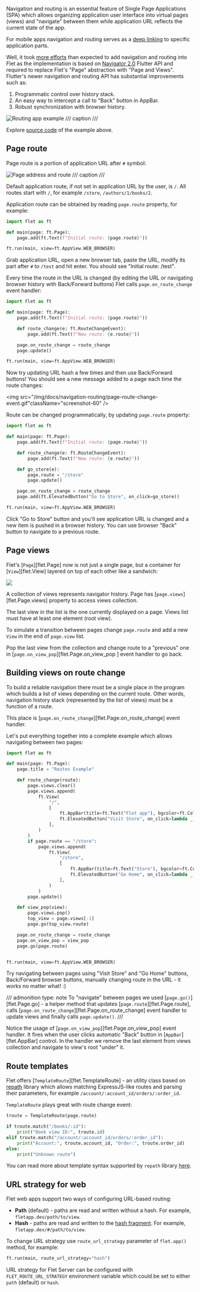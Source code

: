 Navigation and routing is an essential feature of Single Page Applications (SPA) which allows organizing application user interface into virtual pages (views) and "navigate" between them while application URL reflects the current state of the app.

For mobile apps navigation and routing serves as a [deep linking](https://docs.flutter.dev/development/ui/navigation/deep-linking) to specific application parts.

Well, it took [more efforts](https://github.com/flet-dev/flet/pull/95/files) than expected to add navigation and routing into Flet as the implementation is based on [Navigator 2.0](https://medium.com/flutter/learning-flutters-new-navigation-and-routing-system-7c9068155ade) Flutter API and required to replace Flet's "Page" abstraction with "Page and Views". Flutter's newer navigation and routing API has substantial improvements such as:

1. Programmatic control over history stack.
2. An easy way to intercept a call to "Back" button in AppBar.
3. Robust synchronization with browser history.

![Routing app example](../assets/navigation-routing/routing-app-example.gif)
/// caption
///

Explore [source code](https://github.com/flet-dev/examples/blob/main/python/apps/routing-navigation/building-views-on-route-change.py) of the example above.

## Page route

Page route is a portion of application URL after `#` symbol:

![Page address and route](../assets/navigation-routing/page-address-route.png)
/// caption
///

Default application route, if not set in application URL by the user, is `/`. 
All routes start with `/`, for example `/store`, `/authors/1/books/2`.

Application route can be obtained by reading `page.route` property, for example:

```python
import flet as ft

def main(page: ft.Page):
    page.add(ft.Text(f"Initial route: {page.route}"))

ft.run(main, view=ft.AppView.WEB_BROWSER)
```

Grab application URL, open a new browser tab, paste the URL, modify its part after `#` to `/test` and hit enter. You should see "Initial route: /test".

Every time the route in the URL is changed (by editing the URL or navigating browser history with Back/Forward buttons) Flet calls `page.on_route_change` event handler:

```python
import flet as ft

def main(page: ft.Page):
    page.add(ft.Text(f"Initial route: {page.route}"))

    def route_change(e: ft.RouteChangeEvent):
        page.add(ft.Text(f"New route: {e.route}"))

    page.on_route_change = route_change
    page.update()

ft.run(main, view=ft.AppView.WEB_BROWSER)
```

Now try updating URL hash a few times and then use Back/Forward buttons! You should see a new message added to a page each time the route changes:

<img src="/img/docs/navigation-routing/page-route-change-event.gif"className="screenshot-60" />

Route can be changed programmatically, by updating `page.route` property:

```python
import flet as ft

def main(page: ft.Page):
    page.add(ft.Text(f"Initial route: {page.route}"))

    def route_change(e: ft.RouteChangeEvent):
        page.add(ft.Text(f"New route: {e.route}"))

    def go_store(e):
        page.route = "/store"
        page.update()

    page.on_route_change = route_change
    page.add(ft.ElevatedButton("Go to Store", on_click=go_store))

ft.run(main, view=ft.AppView.WEB_BROWSER)
```

Click "Go to Store" button and you'll see application URL is changed and a new item is pushed in a browser history. 
You can use browser "Back" button to navigate to a previous route.

## Page views

Flet's [`Page`][flet.Page] now is not just a single page, but a container for [`View`][flet.View] 
layered on top of each other like a sandwich:

<img src="/img/docs/navigation-routing/page-views.svg" className="screenshot-100" />

A collection of views represents navigator history. Page has [`page.views`][flet.Page.views] property to access views collection.

The last view in the list is the one currently displayed on a page. Views list must have at least one element (root view).

To simulate a transition between pages change `page.route` and add a new `View` in the end of `page.view` list.

Pop the last view from the collection and change route to a "previous" one in 
[`page.on_view_pop`][flet.Page.on_view_pop
] event handler to go back.

## Building views on route change

To build a reliable navigation there must be a single place in the program which builds a list of views 
depending on the current route. Other words, navigation history stack (represented by the list of views) 
must be a function of a route.

This place is [`page.on_route_change`][flet.Page.on_route_change] event handler.

Let's put everything together into a complete example which allows navigating between two pages:

```python
import flet as ft

def main(page: ft.Page):
    page.title = "Routes Example"

    def route_change(route):
        page.views.clear()
        page.views.append(
            ft.View(
                "/",
                [
                    ft.AppBar(title=ft.Text("Flet app"), bgcolor=ft.Colors.SURFACE_CONTAINER_HIGHEST),
                    ft.ElevatedButton("Visit Store", on_click=lambda _: page.go("/store")),
                ],
            )
        )
        if page.route == "/store":
            page.views.append(
                ft.View(
                    "/store",
                    [
                        ft.AppBar(title=ft.Text("Store"), bgcolor=ft.Colors.SURFACE_CONTAINER_HIGHEST),
                        ft.ElevatedButton("Go Home", on_click=lambda _: page.go("/")),
                    ],
                )
            )
        page.update()

    def view_pop(view):
        page.views.pop()
        top_view = page.views[-1]
        page.go(top_view.route)

    page.on_route_change = route_change
    page.on_view_pop = view_pop
    page.go(page.route)


ft.run(main, view=ft.AppView.WEB_BROWSER)
```

Try navigating between pages using "Visit Store" and "Go Home" buttons, Back/Forward browser buttons, 
manually changing route in the URL - it works no matter what! :)

/// admonition
    type: note
To "navigate" between pages we used [`page.go()`][flet.Page.go] - a helper method that updates 
[`page.route`][flet.Page.route], calls [`page.on_route_change`][flet.Page.on_route_change] event handler to update views and finally calls `page.update()`.
///

Notice the usage of [`page.on_view_pop`][flet.Page.on_view_pop] event handler. It fires when the user 
clicks automatic "Back" button in [`AppBar`][flet.AppBar] control. In the handler we remove the last element 
from views collection and navigate to view's root "under" it.

## Route templates

Flet offers [`TemplateRoute`][flet.TemplateRoute] - an utility class based on [repath](https://github.com/nickcoutsos/python-repath) library which allows matching 
ExpressJS-like routes and parsing their parameters, for example `/account/:account_id/orders/:order_id`.

`TemplateRoute` plays great with route change event:

```python
troute = TemplateRoute(page.route)

if troute.match("/books/:id"):
    print("Book view ID:", troute.id)
elif troute.match("/account/:account_id/orders/:order_id"):
    print("Account:", troute.account_id, "Order:", troute.order_id)
else:
    print("Unknown route")
```

You can read more about template syntax supported by `repath` library [here](https://github.com/nickcoutsos/python-repath#parameters).

## URL strategy for web

Flet web apps support two ways of configuring URL-based routing:

- **Path** (default) - paths are read and written without a hash. For example, `fletapp.dev/path/to/view`.
- **Hash** - paths are read and written to the [hash fragment](https://en.wikipedia.org/wiki/Uniform_Resource_Locator#Syntax). For example, `fletapp.dev/#/path/to/view`.

To change URL strategy use `route_url_strategy` parameter of `flet.app()` method, for example:

```python
ft.run(main, route_url_strategy="hash")
```

URL strategy for Flet Server can be configured with `FLET_ROUTE_URL_STRATEGY` environment variable which could be set to either `path` (default) or `hash`.
